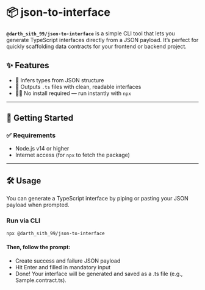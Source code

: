 # 📦 json-to-interface

**`@darth_sith_99/json-to-interface`** is a simple CLI tool that lets you generate TypeScript interfaces directly from a JSON payload. It’s perfect for quickly scaffolding data contracts for your frontend or backend project.

## ✨ Features

- 🧠 Infers types from JSON structure  
- 📁 Outputs `.ts` files with clean, readable interfaces  
- 🏃‍♂️ No install required — run instantly with `npx`

---

## 🚀 Getting Started

### ✅ Requirements

- Node.js v14 or higher  
- Internet access (for `npx` to fetch the package)

---

## 🛠️ Usage

You can generate a TypeScript interface by piping or pasting your JSON payload when prompted.

### Run via CLI

```bash
npx @darth_sith_99/json-to-interface
```

#### Then, follow the prompt:
- Create success and failure JSON payload
- Hit Enter and filled in mandatory input
- Done! Your interface will be generated and saved as a .ts file (e.g., Sample.contract.ts).